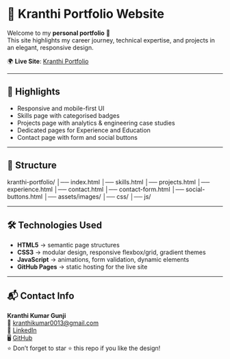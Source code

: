 # 🚀 Kranthi Portfolio Website  

Welcome to my **personal portfolio** 🎉  
This site highlights my career journey, technical expertise, and projects in an elegant, responsive design.  

🌍 **Live Site**: [Kranthi Portfolio](https://kranthi-kumar-gunji.github.io/kranthi-portfolio/)  

---

## 🔑 Highlights  
- Responsive and mobile-first UI  
- Skills page with categorised badges  
- Projects page with analytics & engineering case studies  
- Dedicated pages for Experience and Education  
- Contact page with form and social buttons  

---

## 📂 Structure  
kranthi-portfolio/
│── index.html
│── skills.html
│── projects.html
│── experience.html
│── contact.html
│── contact-form.html
│── social-buttons.html
│── assets/images/
│── css/
│── js/

---

## 🛠️ Technologies Used  
- **HTML5** → semantic page structures  
- **CSS3** → modular design, responsive flexbox/grid, gradient themes  
- **JavaScript** → animations, form validation, dynamic elements  
- **GitHub Pages** → static hosting for the live site  

---

## 📬 Contact Info  
**Kranthi Kumar Gunji**  
📧 [kranthikumar0013@gmail.com](mailto:kranthikumar0013@gmail.com)  
💼 [LinkedIn](https://linkedin.com/in/kranthikumargunji)  
🖥️ [GitHub](https://github.com/Kranthi-Kumar-Gunji)  
⭐ Don’t forget to star ⭐ this repo if you like the design!  

